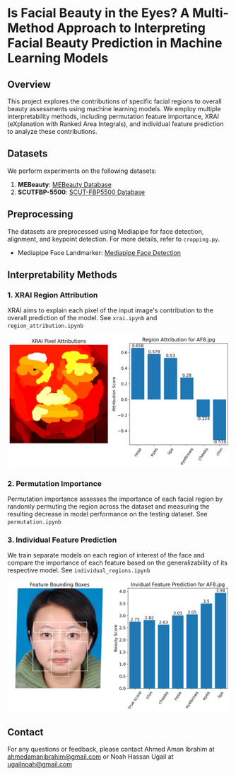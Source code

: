 # Is Facial Beauty in the Eyes? A Multi-Method Approach to Interpreting Facial Beauty Prediction in Machine Learning Models

## Overview
This project explores the contributions of specific facial regions to overall beauty assessments using machine learning models. We employ multiple interpretability methods, including permutation feature importance, XRAI (eXplanation with Ranked Area Integrals), and individual feature prediction to analyze these contributions.

## Datasets
We perform experiments on the following datasets:
1. **MEBeauty**: [MEBeauty Database](https://github.com/fbplab/MEBeauty-database)
2. **SCUTFBP-5500**: [SCUT-FBP5500 Database](https://github.com/HCIILAB/SCUT-FBP5500-Database-Release)

## Preprocessing
The datasets are preprocessed using Mediapipe for face detection, alignment, and keypoint detection. For more details, refer to `cropping.py`.

- Mediapipe Face Landmarker: [Mediapipe Face Detection](https://ai.google.dev/edge/mediapipe/solutions/vision/face_landmarker)

## Interpretability Methods

### 1. XRAI Region Attribution
XRAI aims to explain each pixel of the input image's contribution to the overall prediction of the model. See `xrai.ipynb` and `region_attribution.ipynb`

![XRAI Region Attribution](plots/xrai.png)

### 2. Permutation Importance
Permutation importance assesses the importance of each facial region by randomly permuting the region across the dataset and measuring the resulting decrease in model performance on the testing dataset. See `permutation.ipynb`

### 3. Individual Feature Prediction
We train separate models on each region of interest of the face and compare the importance of each feature based on the generalizability of its respective model. See `individual_regions.ipynb`

![Individual Feature Prediction](plots/individual_predictions.png)

## Contact
For any questions or feedback, please contact Ahmed Aman Ibrahim at ahmedamanibrahim@gmail.com or Noah Hassan Ugail at ugailnoah@gmail.com